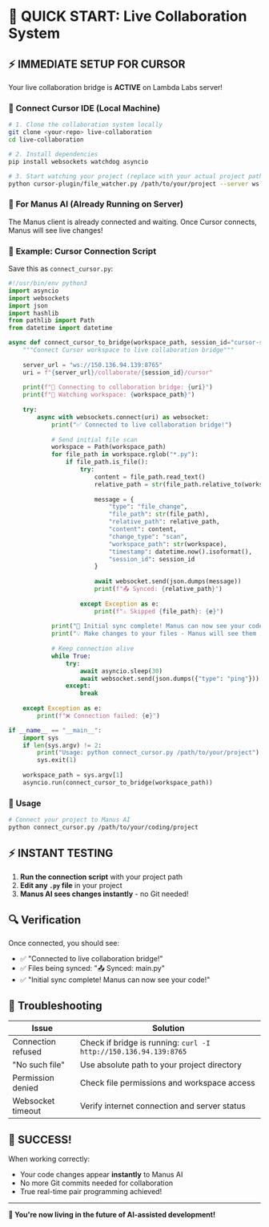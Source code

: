 # 🚀 QUICK START: Live Collaboration System

## ⚡ **IMMEDIATE SETUP FOR CURSOR**

Your live collaboration bridge is **ACTIVE** on Lambda Labs server!

### 🔧 **Connect Cursor IDE (Local Machine)**

```bash
# 1. Clone the collaboration system locally
git clone <your-repo> live-collaboration
cd live-collaboration

# 2. Install dependencies
pip install websockets watchdog asyncio

# 3. Start watching your project (replace with your actual project path)
python cursor-plugin/file_watcher.py /path/to/your/project --server ws://150.136.94.139:8765 --session-id my-session --verbose
```

### 🤖 **For Manus AI (Already Running on Server)**

The Manus client is already connected and waiting. Once Cursor connects, Manus will see live changes!

### 📝 **Example: Cursor Connection Script**

Save this as `connect_cursor.py`:

```python
#!/usr/bin/env python3
import asyncio
import websockets
import json
import hashlib
from pathlib import Path
from datetime import datetime

async def connect_cursor_to_bridge(workspace_path, session_id="cursor-session"):
    """Connect Cursor workspace to live collaboration bridge"""
    
    server_url = "ws://150.136.94.139:8765"
    uri = f"{server_url}/collaborate/{session_id}/cursor"
    
    print(f"🔗 Connecting to collaboration bridge: {uri}")
    print(f"📁 Watching workspace: {workspace_path}")
    
    try:
        async with websockets.connect(uri) as websocket:
            print("✅ Connected to live collaboration bridge!")
            
            # Send initial file scan
            workspace = Path(workspace_path)
            for file_path in workspace.rglob("*.py"):
                if file_path.is_file():
                    try:
                        content = file_path.read_text()
                        relative_path = str(file_path.relative_to(workspace))
                        
                        message = {
                            "type": "file_change",
                            "file_path": str(file_path),
                            "relative_path": relative_path,
                            "content": content,
                            "change_type": "scan",
                            "workspace_path": str(workspace),
                            "timestamp": datetime.now().isoformat(),
                            "session_id": session_id
                        }
                        
                        await websocket.send(json.dumps(message))
                        print(f"📤 Synced: {relative_path}")
                        
                    except Exception as e:
                        print(f"⚠️ Skipped {file_path}: {e}")
            
            print("🎉 Initial sync complete! Manus can now see your code!")
            print("💡 Make changes to your files - Manus will see them instantly!")
            
            # Keep connection alive
            while True:
                try:
                    await asyncio.sleep(30)
                    await websocket.send(json.dumps({"type": "ping"}))
                except:
                    break
                    
    except Exception as e:
        print(f"❌ Connection failed: {e}")

if __name__ == "__main__":
    import sys
    if len(sys.argv) != 2:
        print("Usage: python connect_cursor.py /path/to/your/project")
        sys.exit(1)
    
    workspace_path = sys.argv[1]
    asyncio.run(connect_cursor_to_bridge(workspace_path))
```

### 🎯 **Usage**

```bash
# Connect your project to Manus AI
python connect_cursor.py /path/to/your/coding/project
```

## ⚡ **INSTANT TESTING**

1. **Run the connection script** with your project path
2. **Edit any `.py` file** in your project
3. **Manus AI sees changes instantly** - no Git needed!

## 🔍 **Verification**

Once connected, you should see:
- ✅ "Connected to live collaboration bridge!"
- ✅ Files being synced: "📤 Synced: main.py"
- ✅ "Initial sync complete! Manus can now see your code!"

## 🚨 **Troubleshooting**

| Issue | Solution |
|-------|----------|
| Connection refused | Check if bridge is running: `curl -I http://150.136.94.139:8765` |
| "No such file" | Use absolute path to your project directory |
| Permission denied | Check file permissions and workspace access |
| Websocket timeout | Verify internet connection and server status |

## 🎉 **SUCCESS!**

When working correctly:
- Your code changes appear **instantly** to Manus AI
- No more Git commits needed for collaboration
- True real-time pair programming achieved!

---

**🚀 You're now living in the future of AI-assisted development!** 